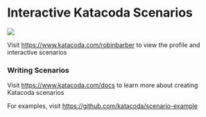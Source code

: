 # Interactive Katacoda Scenarios

[![](http://shields.katacoda.com/katacoda/robinbarber/count.svg)](https://www.katacoda.com/robinbarber "Get your profile on Katacoda.com")

Visit https://www.katacoda.com/robinbarber to view the profile and interactive scenarios

### Writing Scenarios
Visit https://www.katacoda.com/docs to learn more about creating Katacoda scenarios

For examples, visit https://github.com/katacoda/scenario-example
